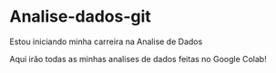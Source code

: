 # Analise-dados-git
Estou iniciando minha carreira na Analise de Dados

Aqui irão todas as minhas analises de dados feitas no Google Colab!
